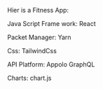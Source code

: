 Hier is a Fitness App:

Java Script Frame work: React

Packet Manager: Yarn

Css: TailwindCss

API Platform: Appolo GraphQL

Charts: chart.js

